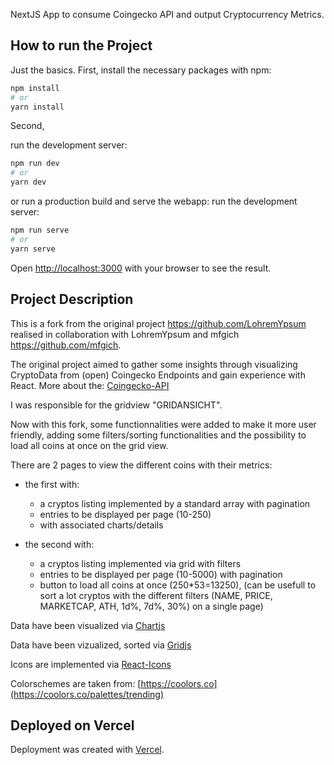 NextJS App to consume Coingecko API and output Cryptocurrency Metrics.

## How to run the Project

Just the basics. 
First, install the necessary packages with npm:

```bash
npm install
# or
yarn install
```

Second, 

run the development server:
```bash
npm run dev
# or
yarn dev
```
or run a production build and serve the webapp:
run the development server:
```bash
npm run serve
# or
yarn serve
```

Open [http://localhost:3000](http://localhost:3000) with your browser to see the result.

## Project Description

This is a fork from the original project https://github.com/LohremYpsum realised in collaboration with LohremYpsum and mfgich https://github.com/mfgich.

The original project aimed to gather some insights through visualizing CryptoData from (open) Coingecko Endpoints and gain experience with React.
More about the: [Coingecko-API](https://www.coingecko.com/de/api/documentation?)

I was responsible for the gridview "GRIDANSICHT".

Now with this fork, some functionnalities were added to make it more user friendly, adding some filters/sorting functionalities and the possibility to load all coins at once on the grid view.


There are 2 pages to view the different coins with their metrics:
 - the first with:
    + a cryptos listing implemented by a standard array with pagination
    + entries to be displayed per page (10-250)
    + with associated charts/details 
    
 - the second with:
    + a cryptos listing implemented via grid with filters
    + entries to be displayed per page (10-5000) with pagination
    + button to load all coins at once (250*53=13250), (can be usefull to sort a lot cryptos
      with the different filters (NAME, PRICE, MARKETCAP, ATH, 1d%, 7d%, 30%) on a single page)

Data have been visualized via [Chartjs](https://www.chartjs.org/docs/latest/getting-started/installation.html)

Data have been vizualized, sorted via [Gridjs](https://gridjs.io/docs/install/)

Icons are implemented via [React-Icons](https://react-icons.github.io/react-icons/)

Colorschemes are taken from: [https://coolors.co](https://coolors.co/palettes/trending)

## Deployed on Vercel

Deployment was created with [Vercel](https://vercel.com/new?utm_medium=default-template&filter=next.js&utm_source=create-next-app&utm_campaign=create-next-app-readme).
